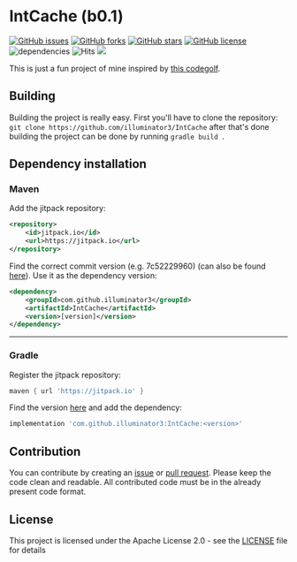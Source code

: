# IntCache (b0.1)

[![GitHub issues](https://img.shields.io/github/issues/illuminator3/IntCache)](https://github.com/illuminator3/IntCache/issues) [![GitHub forks](https://img.shields.io/github/forks/illuminator3/IntCache)](https://github.com/illuminator3/IntCache/network) [![GitHub stars](https://img.shields.io/github/stars/illuminator3/IntCache)](https://github.com/illuminator3/IntCache/stargazers) [![GitHub license](https://img.shields.io/github/license/illuminator3/IntCache)](https://github.com/illuminator3/IntCache/blob/master/LICENSE) ![dependencies](https://img.shields.io/badge/dependencies-none-orange) ![Hits](https://hitcounter.pythonanywhere.com/count/tag.svg?url=https%3A%2F%2Fgithub.com%2Filluminator3%2FIntCache) [![](https://jitpack.io/v/illuminator3/IntCache.svg)](https://jitpack.io/#illuminator3/IntCache)

This is just a fun project of mine inspired by [this codegolf](https://codegolf.stackexchange.com/questions/28786/write-a-program-that-makes-2-2-5/28818).

## Building

Building the project is really easy. First you'll have to clone the repository: ``git clone https://github.com/illuminator3/IntCache`` after that's done building the project can be done by running ``gradle build ``.

## Dependency installation

### Maven

Add the jitpack repository:

```xml
<repository>
    <id>jitpack.io</id>
    <url>https://jitpack.io</url>
</repository>
```

Find the correct commit version (e.g. 7c52229960) (can also be found [here](https://jitpack.io/#illuminator3/IntCache)). Use it as the dependency version:

```xml
<dependency>
    <groupId>com.github.illuminator3</groupId>
    <artifactId>IntCache</artifactId>
    <version>[version]</version>
</dependency>
```

---

### Gradle
Register the jitpack repository:

```groovy
maven { url 'https://jitpack.io' }
```

Find the version [here](https://jitpack.io/#illuminator3/IntCache) and add the dependency:

```groovy
implementation 'com.github.illuminator3:IntCache:<version>'
```

## Contribution

You can contribute by creating an [issue](https://github.com/illuminator3/IntCache/issues/new) or [pull request](https://github.com/illuminator3/IntCache/compare). Please keep the code clean and readable. All contributed code must be in the already present code format.

## License

This project is licensed under the Apache License 2.0 - see the [LICENSE](https://github.com/illuminator3/IntCache/blob/master/LICENSE) file for details